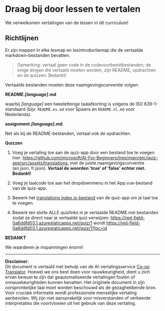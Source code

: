 <!--
CO_OP_TRANSLATOR_METADATA:
{
  "original_hash": "62b3e3ad5182edb905eec649a87eeeb4",
  "translation_date": "2025-08-28T20:12:34+00:00",
  "source_file": "etc/TRANSLATIONS.md",
  "language_code": "nl"
}
-->
# Draag bij door lessen te vertalen

We verwelkomen vertalingen van de lessen in dit curriculum!

## Richtlijnen

Er zijn mappen in elke lesmap en lesintroductiemap die de vertaalde markdown-bestanden bevatten.

> Opmerking: vertaal geen code in de codevoorbeeldbestanden; de enige dingen die vertaald moeten worden, zijn README, opdrachten en de quizzen. Bedankt!

Vertaalde bestanden moeten deze naamgevingsconventie volgen:

**README._[language]_.md**

waarbij _[language]_ een tweeletterige taalafkorting is volgens de ISO 639-1-standaard (bijv. `README.es.md` voor Spaans en `README.nl.md` voor Nederlands).

**assignment._[language]_.md**

Net als bij de README-bestanden, vertaal ook de opdrachten.

**Quizzen**

1. Voeg je vertaling toe aan de quiz-app door een bestand toe te voegen hier: https://github.com/microsoft/AI-For-Beginners/tree/main/etc/quiz-app/src/assets/translations, met de juiste naamgevingsconventie (en.json, fr.json). **Vertaal de woorden 'true' of 'false' echter niet. Bedankt!**

2. Voeg je taalcode toe aan het dropdownmenu in het App.vue-bestand van de quiz-app.

3. Bewerk het [translations index.js-bestand](https://github.com/microsoft/AI-For-Beginners/blob/main/etc/quiz-app/src/assets/translations/index.js) van de quiz-app om je taal toe te voegen.

4. Bewerk ten slotte ALLE quizlinks in je vertaalde README.md-bestanden zodat ze direct naar je vertaalde quiz verwijzen: https://red-field-0a6ddfd03.1.azurestaticapps.net/quiz/1 wordt https://red-field-0a6ddfd03.1.azurestaticapps.net/quiz/1?loc=id

**BEDANKT**

We waarderen je inspanningen enorm!

---

**Disclaimer**:  
Dit document is vertaald met behulp van de AI-vertalingsservice [Co-op Translator](https://github.com/Azure/co-op-translator). Hoewel we ons best doen voor nauwkeurigheid, dient u zich ervan bewust te zijn dat geautomatiseerde vertalingen fouten of onnauwkeurigheden kunnen bevatten. Het originele document in zijn oorspronkelijke taal moet worden beschouwd als de gezaghebbende bron. Voor cruciale informatie wordt professionele menselijke vertaling aanbevolen. Wij zijn niet aansprakelijk voor misverstanden of verkeerde interpretaties die voortvloeien uit het gebruik van deze vertaling.